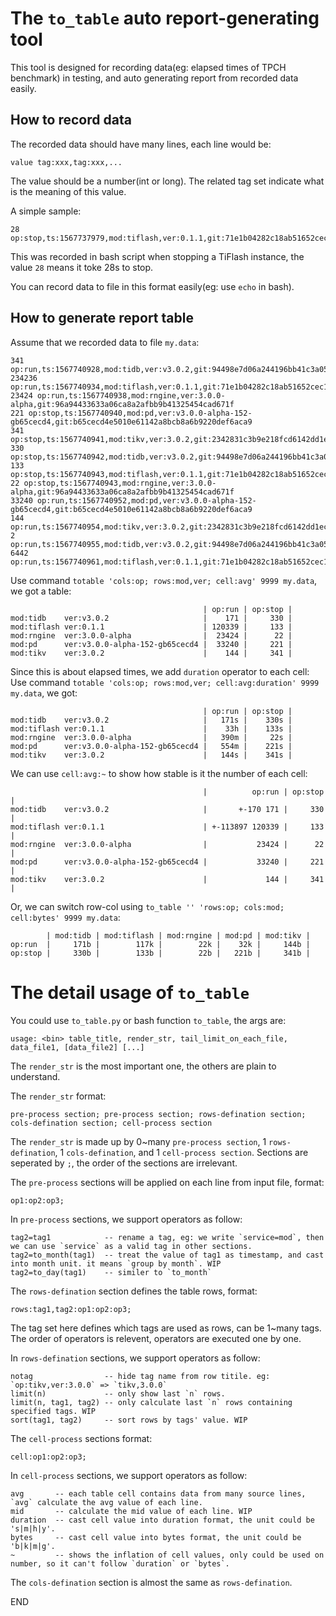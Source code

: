 # The `to_table` auto report-generating tool
This tool is designed for recording data(eg: elapsed times of TPCH benchmark) in testing, and auto generating report from recorded data easily.


## How to record data
The recorded data should have many lines, each line would be:
```
value tag:xxx,tag:xxx,...
```
The value should be a number(int or long).
The related tag set indicate what is the meaning of this value.

A simple sample:
```
28 op:stop,ts:1567737979,mod:tiflash,ver:0.1.1,git:71e1b04282c18ab51652cec12e8c010e2abc89d2
```
This was recorded in bash script when stopping a TiFlash instance, the value `28` means it toke 28s to stop.

You can record data to file in this format easily(eg: use `echo` in bash).


## How to generate report table
Assume that we recorded data to file `my.data`:
```
341 op:run,ts:1567740928,mod:tidb,ver:v3.0.2,git:94498e7d06a244196bb41c3a05dd4c1f6903099a
234236 op:run,ts:1567740934,mod:tiflash,ver:0.1.1,git:71e1b04282c18ab51652cec12e8c010e2abc89d2
23424 op:run,ts:1567740938,mod:rngine,ver:3.0.0-alpha,git:96a94433633a06ca8a2afbb9b41325454cad671f
221 op:stop,ts:1567740940,mod:pd,ver:v3.0.0-alpha-152-gb65cecd4,git:b65cecd4e5010e61142a8bcb8a6b9220def6aca9
341 op:stop,ts:1567740941,mod:tikv,ver:3.0.2,git:2342831c3b9e218fcd6142dd1ec1f5996d98cbb5
330 op:stop,ts:1567740942,mod:tidb,ver:v3.0.2,git:94498e7d06a244196bb41c3a05dd4c1f6903099a
133 op:stop,ts:1567740943,mod:tiflash,ver:0.1.1,git:71e1b04282c18ab51652cec12e8c010e2abc89d2
22 op:stop,ts:1567740943,mod:rngine,ver:3.0.0-alpha,git:96a94433633a06ca8a2afbb9b41325454cad671f
33240 op:run,ts:1567740952,mod:pd,ver:v3.0.0-alpha-152-gb65cecd4,git:b65cecd4e5010e61142a8bcb8a6b9220def6aca9
144 op:run,ts:1567740954,mod:tikv,ver:3.0.2,git:2342831c3b9e218fcd6142dd1ec1f5996d98cbb5
2 op:run,ts:1567740955,mod:tidb,ver:v3.0.2,git:94498e7d06a244196bb41c3a05dd4c1f6903099a
6442 op:run,ts:1567740961,mod:tiflash,ver:0.1.1,git:71e1b04282c18ab51652cec12e8c010e2abc89d2
```

Use command `totable 'cols:op; rows:mod,ver; cell:avg' 9999 my.data`, we got a table:
```
                                           | op:run | op:stop |
mod:tidb    ver:v3.0.2                     |    171 |     330 |
mod:tiflash ver:0.1.1                      | 120339 |     133 |
mod:rngine  ver:3.0.0-alpha                |  23424 |      22 |
mod:pd      ver:v3.0.0-alpha-152-gb65cecd4 |  33240 |     221 |
mod:tikv    ver:3.0.2                      |    144 |     341 |
```

Since this is about elapsed times, we add `duration` operator to each cell:
Use command `totable 'cols:op; rows:mod,ver; cell:avg:duration' 9999 my.data`, we got:
```
                                           | op:run | op:stop |
mod:tidb    ver:v3.0.2                     |   171s |    330s |
mod:tiflash ver:0.1.1                      |    33h |    133s |
mod:rngine  ver:3.0.0-alpha                |   390m |     22s |
mod:pd      ver:v3.0.0-alpha-152-gb65cecd4 |   554m |    221s |
mod:tikv    ver:3.0.2                      |   144s |    341s |
```

We can use `cell:avg:~` to show how stable is it the number of each cell:
```
                                           |          op:run | op:stop |
mod:tidb    ver:v3.0.2                     |       +-170 171 |     330 |
mod:tiflash ver:0.1.1                      | +-113897 120339 |     133 |
mod:rngine  ver:3.0.0-alpha                |           23424 |      22 |
mod:pd      ver:v3.0.0-alpha-152-gb65cecd4 |           33240 |     221 |
mod:tikv    ver:3.0.2                      |             144 |     341 |
```

Or, we can switch row-col using `to_table '' 'rows:op; cols:mod; cell:bytes' 9999 my.data`:
```
        | mod:tidb | mod:tiflash | mod:rngine | mod:pd | mod:tikv |
op:run  |     171b |        117k |        22k |    32k |     144b |
op:stop |     330b |        133b |        22b |   221b |     341b |
```

# The detail usage of `to_table`
You could use `to_table.py` or bash function `to_table`, the args are:
```
usage: <bin> table_title, render_str, tail_limit_on_each_file, data_file1, [data_file2] [...]
```
The `render_str` is the most important one, the others are plain to understand.

The `render_str` format:
```
pre-process section; pre-process section; rows-defination section; cols-defination section; cell-process section
```
The `render_str` is made up by 0~many `pre-process section`, 1 `rows-defination`, 1 `cols-defination`, and 1 `cell-process section`.
Sections are seperated by `;`, the order of the sections are irrelevant.

The `pre-process` sections will be applied on each line from input file, format:
```
op1:op2:op3;
```
In `pre-process` sections, we support operators as follow:
```
tag2=tag1            -- rename a tag, eg: we write `service=mod`, then we can use `service` as a valid tag in other sections.
tag2=to_month(tag1)  -- treat the value of tag1 as timestamp, and cast into month unit. it means `group by month`. WIP
tag2=to_day(tag1)    -- similer to `to_month`
```

The `rows-defination` section defines the table rows, format:
```
rows:tag1,tag2:op1:op2:op3;
```
The tag set here defines which tags are used as rows, can be 1~many tags.
The order of operators is relevent, operators are executed one by one.

In `rows-defination` sections, we support operators as follow:
```
notag                -- hide tag name from row titile. eg: `op:tikv,ver:3.0.0` => `tikv,3.0.0`
limit(n)             -- only show last `n` rows.
limit(n, tag1, tag2) -- only calculate last `n` rows containing specified tags. WIP
sort(tag1, tag2)     -- sort rows by tags' value. WIP
```

The `cell-process` sections format:
```
cell:op1:op2:op3;
```
In `cell-process` sections, we support operators as follow:
```
avg       -- each table cell contains data from many source lines, `avg` calculate the avg value of each line.
mid       -- calculate the mid value of each line. WIP
duration  -- cast cell value into duration format, the unit could be 's|m|h|y'.
bytes     -- cast cell value into bytes format, the unit could be 'b|k|m|g'.
~         -- shows the inflation of cell values, only could be used on number, so it can't follow `duration` or `bytes`.
```

The `cols-defination` section is almost the same as `rows-defination`.

END
